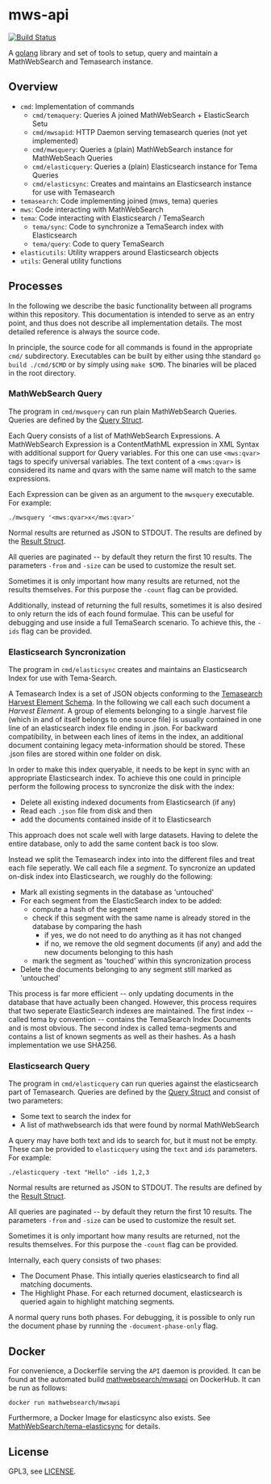 # mws-api

[![Build Status](https://travis-ci.org/MathWebSearch/mwsapi.svg?branch=master)](https://travis-ci.org/MathWebSearch/mwsapi)

A [golang](https://golang.org) library and set of tools to setup, query and maintain a MathWebSearch and Temasearch instance. 

## Overview

- `cmd`: Implementation of commands
    - `cmd/temaquery`: Queries A joined MathWebSearch + ElasticSearch Setu
    - `cmd/mwsapid`: HTTP Daemon serving temasearch queries (not yet implemented)
    - `cmd/mwsquery`: Queries a (plain) MathWebSearch instance for MathWebSeach Queries
    - `cmd/elasticquery`: Queries a (plain) Elasticsearch instance for Tema Queries
    - `cmd/elasticsync`: Creates and maintains an Elasticsearch instance for use with Temasearch
- `temasearch`: Code implementing joined (mws, tema) queries
- `mws`: Code interacting with MathWebSearch
- `tema`: Code interacting with Elasticsearch / TemaSearch
    - `tema/sync`: Code to synchronize a TemaSearch index with Elasticsearch
    - `tema/query`: Code to query TemaSearch
- `elasticutils`: Utility wrappers around Elasticsearch objects
- `utils`: General utility functions

## Processes

In the following we describe the basic functionality between all programs within this repository. 
This documentation is intended to serve as an entry point, and thus does not describe all implementation details. 
The most detailed reference is always the source code. 

In principle, the source code for all commands is found in the appropriate `cmd/` subdirectory. 
Executables can be built by either using thhe standard `go build ./cmd/$CMD` or by simply using `make $CMD`. 
The binaries will be placed in the root directory. 

### MathWebSearch Query

The program in `cmd/mwsquery` can run plain MathWebSearch Queries. 
Queries are defined by the [Query Struct](mws/wrapper.go). 

Each Query consists of a list of MathWebSearch Expressions.
A MathWebSearch Expression is a ContentMathML expression in XML Syntax with additional support for Query variables. 
For this one can use `<mws:qvar>` tags to specify universal variables. 
The text content of a `<mws:qvar>` is considered its name and qvars with the same name will match to the same expressions. 

Each Expression can be given as an argument to the `mwsquery` executable.
For example:

`./mwsquery '<mws:qvar>x</mws:qvar>'`

Normal results are returned as JSON to STDOUT. 
The results are defined by the [Result Struct](mws/result.go). 

All queries are paginated -- by default they return the first 10 results.
The parameters `-from` and `-size` can be used to customize the result set. 

Sometimes it is only important how many results are returned, not the results themselves.
For this purpose the `-count` flag can be provided. 

Additionally, instead of returning the full results, sometimes it is also desired to only return the ids of each found formulae. 
This can be useful for debugging and use inside a full TemaSearch scenario.
To achieve this, the `-ids` flag can be provided. 

### Elasticsearch Syncronization

The program in `cmd/elasticsync` creates and maintains an Elasticsearch Index for use with Tema-Search. 

A Temasearch Index is a set of JSON objects conforming to the [Temasearch Harvest Element Schema](tema/Element.go).
In the following we call each such document a *Harvest Element*. 
A group of elements belonging to a single .harvest file (which in and of itself belongs to one source file) is usually contained in one line of an elasticsearch index file ending in .json. 
For backward compatibility, in between each lines of items in the index, an additional document containing legacy meta-information should be stored.
These .json files are stored within one folder on disk. 

In order to make this index queryable, it needs to be kept in sync with an appropriate Elasticsearch index. 
To achieve this one could in principle perform the following process to syncronize the disk with the index:

- Delete all existing indexed documents from Elasticsearch (if any)
- Read each `.json` file from disk and then
- add the documents contained inside of it to Elasticsearch

This approach does not scale well with large datasets. 
Having to delete the entire database, only to add the same content back is too slow.

Instead we split the Temasearch index into into the different files and treat each file seperatly. 
We call each file a *segment*. 
To syncronize an updated on-disk index into Elasticsearch, we roughly do the following:

- Mark all existing segments in the database as 'untouched'
- For each segment from the ElasticSearch index to be added:
    - compute a hash of the segment
    - check if this segment with the same name is already stored in the database by comparing the hash
        - if yes, we do not need to do anything as it has not changed
        - if no, we remove the old segment documents (if any) and add the new documents belonging to this hash
    - mark the segment as 'touched' within this syncronization process
- Delete the documents belonging to any segment still marked as 'untouched'

This process is far more efficient -- only updating documents in the database that have actually been changed.
However, this process requires that two seperate ElasticSearch indexes are maintained. 
The first index -- called tema by convention -- contains the TemaSearch Index Documents and is most obvious. 
The second index is called tema-segments and contains a list of known segments as well as their hashes. 
As a hash implementation we use SHA256.

### Elasticsearch Query

The program in `cmd/elasticquery` can run queries against the elasticsearch part of Temasearch. 
Queries are defined by the [Query Struct](tema/query/main.go) and consist of two parameters:

- Some text to search the index for
- A list of mathwebsearch ids that were found by normal MathWebSearch

A query may have both text and ids to search for, but it must not be empty. 
These can be provided to `elasticquery` using the `text` and `ids` parameters. 
For example:

`./elasticquery -text "Hello" -ids 1,2,3`

Normal results are returned as JSON to STDOUT. 
The results are defined by the [Result Struct](tema/query/main.go). 

All queries are paginated -- by default they return the first 10 results.
The parameters `-from` and `-size` can be used to customize the result set. 

Sometimes it is only important how many results are returned, not the results themselves.
For this purpose the `-count` flag can be provided. 

Internally, each query consists of two phases:

- The Document Phase. This intially queries elasticsearch to find all matching documents. 
- The Highlight Phase. For each returned document, elasticsearch is queried again to highlight matching segments. 

A normal query runs both phases. 
For debugging, it is possible to only run the document phase by running the `-document-phase-only` flag. 

## Docker

For convenience, a Dockerfile serving the `API` daemon is provided. 
It can be found at the automated build [mathwebsearch/mwsapi](https://hub.docker.com/r/mathwebsearch/mwsapi) on DockerHub. 
It can be run as follows:

```
docker run mathwebsearch/mwsapi
```

Furthermore, a Docker Image for elasticsync also exists. 
See [MathWebSearch/tema-elasticsync](https://github.com/MathWebSearch/tema-elasticsync) for details. 

## License

GPL3, see [LICENSE](LICENSE). 